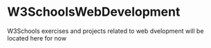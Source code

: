 # W3SchoolsWebDevelopment
W3Schools exercises and projects related to web dvelopment will be located here for now
